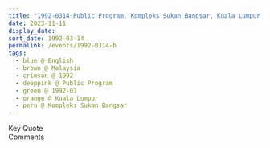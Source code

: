 ```yaml
---
title: "1992-0314 Public Program, Kompleks Sukan Bangsar, Kuala Lumpur, Malaysia"
date: 2023-11-11
display_date: 
sort_date: 1992-03-14
permalink: /events/1992-0314-b
tags:
  - blue @ English
  - brown @ Malaysia
  - crimson @ 1992
  - deeppink @ Public Program
  - green @ 1992-03
  - orange @ Kuala Lumpur
  - peru @ Kompleks Sukan Bangsar
---
```


<wave-list>
  <list-title color="green" width="75">Key Quote</list-title>
  <list-item color="BlanchedAlmond"  width="200"></list-item>
  <list-item color="Lavender"></list-item>
  <list-item color="BlanchedAlmond"></list-item>
</wave-list>

<br>

<wave-list>
  <list-title color="green" width="75">Comments</list-title>
  <list-item color="BlanchedAlmond"  width="200"></list-item>
  <list-item color="Lavender"></list-item>
  <list-item color="BlanchedAlmond"></list-item>
</wave-list>